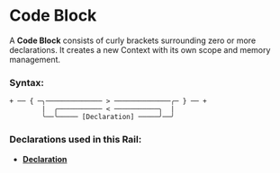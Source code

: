 
# Code Block

A **Code Block** consists of curly brackets
surrounding zero or more declarations.
It creates a new Context with its own
scope and memory management.

### Syntax:

    + ── { ─╮────────────── > ──────────────╭─ } ── +
            |  ╭─────────── < ───────────╮  |
            ╰──╰───── [Declaration] ─────╯──╯

### Declarations used in this Rail:

- [**Declaration**](Declaration.md)
